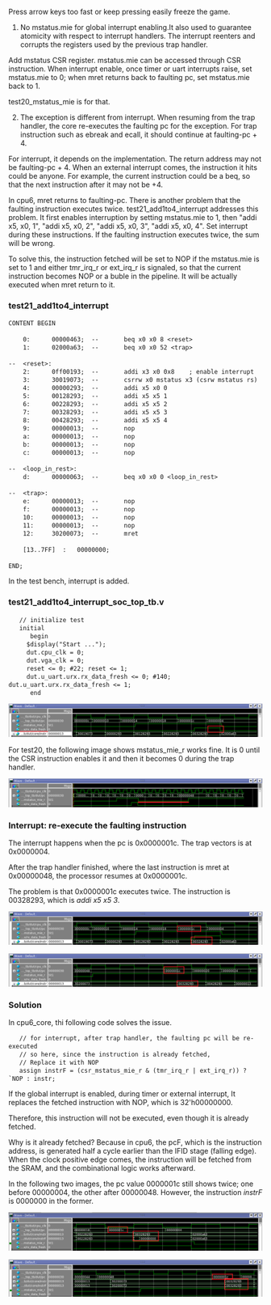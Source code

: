 Press arrow keys too fast or keep pressing easily freeze the game.

1. No mstatus.mie for global interrupt enabling.It also used to
guarantee atomicity with respect to interrupt handlers.  The
interrupt reenters and corrupts the registers used by the previous
trap handler.

Add mstatus CSR register. mstatus.mie can be accessed through CSR
instruction. When interrupt enable, once timer or uart interrupts
raise, set mstatus.mie to 0; when mret returns back to faulting pc,
set mstatus.mie back to 1.

test20_mstatus_mie is for that.

2. The exception is different from interrupt. When resuming from
the trap handler, the core re-executes the faulting pc for the
exception.  For trap instruction such as ebreak and ecall, it
should continue at faulting-pc + 4.

For interrupt, it depends on the implementation. The return address
may not be faulting-pc + 4. When an external interrupt comes, the
instruction it hits could be anyone. For example, the current
instruction could be a beq, so that the next instruction after it
may not be +4.

In cpu6, mret returns to faulting-pc. There is another problem that
the faulting instruction executes twice. test21_add1to4_interrupt
addresses this problem.  It first enables interruption by setting
mstatus.mie to 1, then "addi x5, x0, 1", "addi x5, x0, 2", "addi
x5, x0, 3", "addi x5, x0, 4". Set interrupt during these
instructions. If the faulting instruction executes twice, the sum
will be wrong.

To solve this, the instruction fetched will be set to NOP if the
mstatus.mie is set to 1 and either tmr_irq_r or ext_irq_r is
signaled, so that the current instruction becomes NOP or a buble in
the pipeline. It will be actually executed when mret return to it.



### test21_add1to4_interrupt
````````````
CONTENT BEGIN

	0:		00000463;  --		beq x0 x0 8 <reset>
	1:		02000a63;  --		beq x0 x0 52 <trap>

--  <reset>:
	2:		0ff00193;  --		addi x3 x0 0x8    ; enable interrupt
	3:		30019073;  --		csrrw x0 mstatus x3 (csrw mstatus rs)
	4:		00000293;  --		addi x5 x0 0
	5:		00128293;  --		addi x5 x5 1
	6:		00228293;  --		addi x5 x5 2
	7:		00328293;  --		addi x5 x5 3
	8:		00428293;  --		addi x5 x5 4
	9:		00000013;  --		nop
	a:		00000013;  --		nop
	b:		00000013;  --		nop
	c:		00000013;  --		nop

--  <loop_in_rest>:
	d:		00000063;  --		beq x0 x0 0 <loop_in_rest>

--  <trap>:
	e:		00000013;  --		nop
	f:		00000013;  --		nop
	10:		00000013;  --		nop
	11:		00000013;  --		nop
	12:		30200073;  --		mret

	[13..7FF]  :   00000000;

END;
````````````

In the test bench, interrupt is added.

### test21_add1to4_interrupt_soc_top_tb.v
``````````````
   // initialize test
   initial
      begin
	 $display("Start ...");
	 dut.cpu_clk = 0;
	 dut.vga_clk = 0;
	 reset <= 0; #22; reset <= 1;
	 dut.u_uart.urx.rx_data_fresh <= 0; #140; dut.u_uart.urx.rx_data_fresh <= 1;
      end
``````````````

![interrupt.png](image/interrupt.png)

For test20, the following image shows mstatus_mie_r works fine. It is 0 until the CSR instruction enables it and then it becomes 0 during the trap handler.

![mstatus_mie_r_works.png](image/mstatus_mie_r_works.png)

### Interrupt: re-execute the faulting instruction
The interrupt happens when the pc is 0x0000001c. The trap vectors is at 0x0000004.

After the trap handler finished, where the last instruction is mret at 0x00000048, the processor resumes at 0x0000001c.

The problem is that 0x0000001c executes twice. The instruction is 00328293, which is *addi x5 x5 3*.

![instr_part0.png](image/instr_part0.png)

![instr_part1.png](image/instr_part1.png)

### Solution
In cpu6_core, thi following code solves the issue.

``````````
   // for interrupt, after trap handler, the faulting pc will be re-executed
   // so here, since the instruction is already fetched, 
   // Replace it with NOP
   assign instrF = (csr_mstatus_mie_r & (tmr_irq_r | ext_irq_r)) ? `NOP : instr;
``````````
If the global interrupt is enabled, during timer or external interrupt, It replaces the fetched instruction with NOP, which is 32'h00000000.

Therefore, this instruction will not be executed, even though it is already fetched.

Why is it already fetched? Because in cpu6, the pcF, which is the instruction address, is generated half a cycle earlier than the IFID stage (falling edge). When the clock positive edge comes, the instruction will be fetched from the SRAM, and the combinational logic works afterward.

In the following two images, the pc value 0000001c still shows twice; one before 00000004, the other after 00000048. However, the instruction *instrF* is 0000000 in the former.

![instrF_part0.png](image/instrF_part0.png)

![instrF_part1.png](image/instrF_part1.png)
